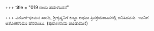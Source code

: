 +++
title = "019 ರಾಯ ಹದುಳಿಸಿದನೆ"

+++
ವಿಶೋಕ-ಭೀಮನ ಸಾರಥಿ, ಶ್ರೀಕೃಷ್ಣನಿಗೆ ಕುಬ್ಜಾ ಅಥವಾ ತ್ರಿವಕ್ರೆಯೆಂಬವಳಲ್ಲಿ ಜನಿಸಿದವನು. ಇವನಿಗೆ ಅಶೋಕನೆಂದೂ ಹೆಸರುಂಟು. (ಪುರಾಣನಾಮ ಚೂಡಾಮಣಿ)
